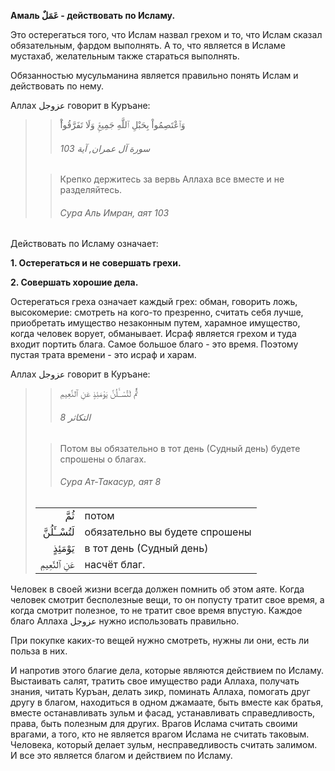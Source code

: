 **Амаль عَمَلٌ - действовать по Исламу.**

Это остерегаться того, что Ислам назвал грехом и то, что Ислам сказал
обязательным, фардом выполнять. А то, что является в Исламе мустахаб,
желательным также стараться выполнять. 

Обязанностью мусульманина является правильно понять Ислам и действовать
по нему. 

Аллах عزوجل говорит в Куръане:

>> وَٱعْتَصِمُواْ بِحَبْلِ ٱللَّهِ جَمِيعًۭ وَلَا تَفَرَّقُواْ‌ۚ
>>
>> ###### سورة آل عمران, آية 103
>
>> Крепко держитесь за вервь Аллаха все вместе и не разделяйтесь.
>>
>> ###### Сура Аль Имран, аят 103

Действовать по Исламу означает:

**1. Остерегаться и не совершать грехи.** 

**2. Совершать хорошие дела.** 

Остерегаться греха означает каждый грех: обман, говорить ложь,
высокомерие: смотреть на кого-то презренно, считать себя лучше,
приобретать имущество незаконным путем, харамное имущество, когда
человек ворует, обманывает. Исраф является грехом и туда входит портить
блага. Самое большое благо - это время. Поэтому пустая трата времени -
это исраф и харам. 

Аллах عزوجل говорит в Куръане:

>> ثُمَّ لَتُسْــَٔلُنَّ يَوْمَئِذٍ عَنِ ٱلنَّعِيمِ
>>
>> ###### التكاثر 8
>
>> Потом вы обязательно в тот день (Судный день) будете спрошены о благах.
>>
>> ###### Сура Ат-Такасур, аят 8
>
> |                 |                   |
> | --------------: | :---------------- |
> | ثُمَّ | потом |
> | لَتُسْــَٔلُنَّ | обязательно вы будете спрошены |
> | يَوْمَئِذٍ | в тот день (Судный день) |
> | عَنِ ٱلنَّعِيمِ | насчёт благ. |

Человек в своей жизни всегда должен помнить об этом аяте. Когда человек
смотрит бесполезные вещи, то он попусту тратит свое время, а когда
смотрит полезное, то не тратит свое время впустую. Каждое благо Аллаха
عزوجل нужно использовать правильно. 

При покупке каких-то вещей нужно смотреть, нужны ли они, есть ли польза
в них.

И напротив этого благие дела, которые являются действием по Исламу.
Выстаивать салят, тратить свое имущество ради Аллаха, получать знания,
читать Куръан, делать зикр, поминать Аллаха, помогать друг другу в
благом, находиться в одном джамаате, быть вместе как братья, вместе
останавливать зульм и фасад, устанавливать справедливость, права, быть
полезным для других. Врагов Ислама считать своими врагами, а того, кто
не является врагом Ислама не считать таковым. Человека, который делает
зульм, несправедливость считать залимом. И все это является благом и
действием по Исламу. 
